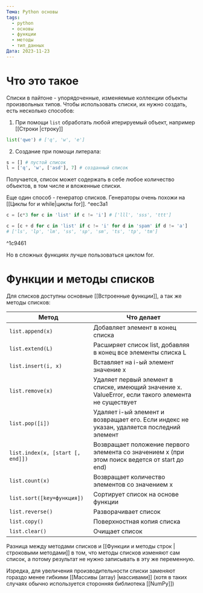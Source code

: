 ```yaml
---
Тема: Python основы
tags:
  - python
  - основы
  - функции
  - методы
  - тип_данных
Дата: 2023-11-23
---
```

# Что это такое
Списки в пайтоне - упорядоченные, изменяемые коллекции объекты произвольных типов.
Чтобы использовать списки, их нужно создать, есть несколько способов:
1. При помощи `list` обработать любой итерируемый объект, например [[Строки |строку]]
```py
list('qwe') # ['q', 'w', 'e']
```
2. Создание при помощи литерала:
```py
s = [] # пустой список
l = ['q', 'w', ['asd'], 7] # созданный список
```

Получается, список может содержать в себе любое количество объектов, в том числе и вложенные списки.

Еще один способ - генератор списков. Генераторы очень похожи на [[Циклы for и while|циклы for]].  ^eec3a1
```py
c = [c*3 for c in 'list' if c != 'i'] # ['lll', 'sss', 'ttt']

c = [c + d for c in 'list' if c != 'i' for d in 'spam' if d != 'a']
# ['ls', 'lp', 'lm', 'ss', 'sp', 'sm', 'ts', 'tp', 'tm']
```

^1c9461

Но в сложных функциях лучше пользоваться циклом for.
# Функции и методы списков
Для списков доступны основные [[Встроенные функции]], а так же методы списков:

|Метод|Что делает|
|---|---|
|`list.append(x)`|Добавляет элемент в конец списка|
|`list.extend(L)`|Расширяет список list, добавляя в конец все элементы списка L|
|`list.insert(i, x)`|Вставляет на i-ый элемент значение x|
|`list.remove(x)`|Удаляет первый элемент в списке, имеющий значение x. ValueError, если такого элемента не существует|
|`list.pop([i])`|Удаляет i-ый элемент и возвращает его. Если индекс не указан, удаляется последний элемент|
|`list.index(x, [start [, end]])`|Возвращает положение первого элемента со значением x (при этом поиск ведется от start до end)|
|`list.count(x)`|Возвращает количество элементов со значением x|
|`list.sort([key=функция])`|Сортирует список на основе функции|
|`list.reverse()`|Разворачивает список|
|`list.copy()`|Поверхностная копия списка|
|`list.clear()`|Очищает список|


Разница между методами списков и [[Функции и методы строк |строковыми методами]] в том, что методы списков изменяют сам список, а потому результат не нужно записывать в эту же переменную.

Изредка, для увеличения производительности списки заменяют гораздо менее гибкими [[Массивы (array) |массивами]] (хотя в таких случаях обычно используется сторонняя библиотека [[NumPy]])
